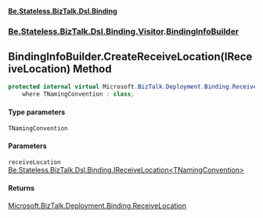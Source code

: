 #### [Be.Stateless.BizTalk.Dsl.Binding](README.md 'README')
### [Be.Stateless.BizTalk.Dsl.Binding.Visitor](Be.Stateless.BizTalk.Dsl.Binding.Visitor.md 'Be.Stateless.BizTalk.Dsl.Binding.Visitor').[BindingInfoBuilder](BindingInfoBuilder.md 'Be.Stateless.BizTalk.Dsl.Binding.Visitor.BindingInfoBuilder')

## BindingInfoBuilder.CreateReceiveLocation<TNamingConvention>(IReceiveLocation<TNamingConvention>) Method

```csharp
protected internal virtual Microsoft.BizTalk.Deployment.Binding.ReceiveLocation CreateReceiveLocation<TNamingConvention>(Be.Stateless.BizTalk.Dsl.Binding.IReceiveLocation<TNamingConvention> receiveLocation)
    where TNamingConvention : class;
```
#### Type parameters

<a name='Be.Stateless.BizTalk.Dsl.Binding.Visitor.BindingInfoBuilder.CreateReceiveLocation_TNamingConvention_(Be.Stateless.BizTalk.Dsl.Binding.IReceiveLocation_TNamingConvention_).TNamingConvention'></a>

`TNamingConvention`
#### Parameters

<a name='Be.Stateless.BizTalk.Dsl.Binding.Visitor.BindingInfoBuilder.CreateReceiveLocation_TNamingConvention_(Be.Stateless.BizTalk.Dsl.Binding.IReceiveLocation_TNamingConvention_).receiveLocation'></a>

`receiveLocation` [Be.Stateless.BizTalk.Dsl.Binding.IReceiveLocation&lt;](IReceiveLocation_TNamingConvention_.md 'Be.Stateless.BizTalk.Dsl.Binding.IReceiveLocation<TNamingConvention>')[TNamingConvention](BindingInfoBuilder.CreateReceiveLocation_TNamingConvention_(IReceiveLocation_TNamingConvention_).md#Be.Stateless.BizTalk.Dsl.Binding.Visitor.BindingInfoBuilder.CreateReceiveLocation_TNamingConvention_(Be.Stateless.BizTalk.Dsl.Binding.IReceiveLocation_TNamingConvention_).TNamingConvention 'Be.Stateless.BizTalk.Dsl.Binding.Visitor.BindingInfoBuilder.CreateReceiveLocation<TNamingConvention>(Be.Stateless.BizTalk.Dsl.Binding.IReceiveLocation<TNamingConvention>).TNamingConvention')[&gt;](IReceiveLocation_TNamingConvention_.md 'Be.Stateless.BizTalk.Dsl.Binding.IReceiveLocation<TNamingConvention>')

#### Returns
[Microsoft.BizTalk.Deployment.Binding.ReceiveLocation](https://docs.microsoft.com/en-us/dotnet/api/Microsoft.BizTalk.Deployment.Binding.ReceiveLocation 'Microsoft.BizTalk.Deployment.Binding.ReceiveLocation')